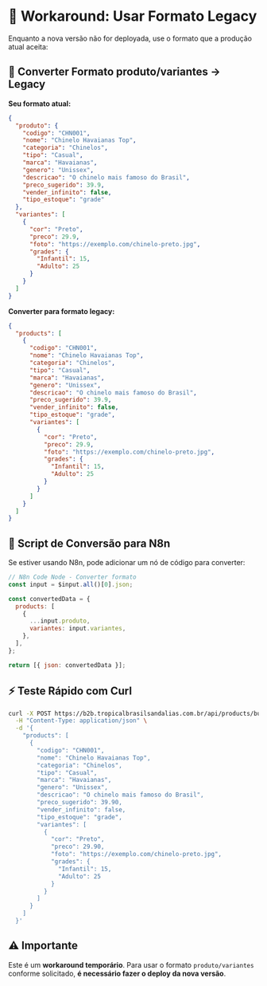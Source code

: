 # 🔄 Workaround: Usar Formato Legacy

Enquanto a nova versão não for deployada, use o formato que a produção atual aceita:

## 📝 Converter Formato produto/variantes → Legacy

**Seu formato atual:**

```json
{
  "produto": {
    "codigo": "CHN001",
    "nome": "Chinelo Havaianas Top",
    "categoria": "Chinelos",
    "tipo": "Casual",
    "marca": "Havaianas",
    "genero": "Unissex",
    "descricao": "O chinelo mais famoso do Brasil",
    "preco_sugerido": 39.9,
    "vender_infinito": false,
    "tipo_estoque": "grade"
  },
  "variantes": [
    {
      "cor": "Preto",
      "preco": 29.9,
      "foto": "https://exemplo.com/chinelo-preto.jpg",
      "grades": {
        "Infantil": 15,
        "Adulto": 25
      }
    }
  ]
}
```

**Converter para formato legacy:**

```json
{
  "products": [
    {
      "codigo": "CHN001",
      "nome": "Chinelo Havaianas Top",
      "categoria": "Chinelos",
      "tipo": "Casual",
      "marca": "Havaianas",
      "genero": "Unissex",
      "descricao": "O chinelo mais famoso do Brasil",
      "preco_sugerido": 39.9,
      "vender_infinito": false,
      "tipo_estoque": "grade",
      "variantes": [
        {
          "cor": "Preto",
          "preco": 29.9,
          "foto": "https://exemplo.com/chinelo-preto.jpg",
          "grades": {
            "Infantil": 15,
            "Adulto": 25
          }
        }
      ]
    }
  ]
}
```

## 🔧 Script de Conversão para N8n

Se estiver usando N8n, pode adicionar um nó de código para converter:

```javascript
// N8n Code Node - Converter formato
const input = $input.all()[0].json;

const convertedData = {
  products: [
    {
      ...input.produto,
      variantes: input.variantes,
    },
  ],
};

return [{ json: convertedData }];
```

## ⚡ Teste Rápido com Curl

```bash
curl -X POST https://b2b.tropicalbrasilsandalias.com.br/api/products/bulk \
  -H "Content-Type: application/json" \
  -d '{
    "products": [
      {
        "codigo": "CHN001",
        "nome": "Chinelo Havaianas Top",
        "categoria": "Chinelos",
        "tipo": "Casual",
        "marca": "Havaianas",
        "genero": "Unissex",
        "descricao": "O chinelo mais famoso do Brasil",
        "preco_sugerido": 39.90,
        "vender_infinito": false,
        "tipo_estoque": "grade",
        "variantes": [
          {
            "cor": "Preto",
            "preco": 29.90,
            "foto": "https://exemplo.com/chinelo-preto.jpg",
            "grades": {
              "Infantil": 15,
              "Adulto": 25
            }
          }
        ]
      }
    ]
  }'
```

## ⚠️ Importante

Este é um **workaround temporário**. Para usar o formato `produto/variantes` conforme solicitado, **é necessário fazer o deploy da nova versão**.
